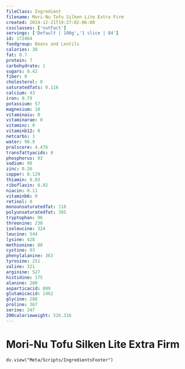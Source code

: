 ```yaml
---
fileClass: Ingredient
filename: Mori-Nu Tofu Silken Lite Extra Firm
created: 2024-12-21T19:27:02-06:00
cssclasses: ['nutFact']
servings: ['Default | 100g','1 slice | 84']
id: 172464
foodgroup: Beans and Lentils
calories: 38
fat: 0.7
protein: 7
carbohydrate: 1
sugars: 0.42
fiber: 0
cholesterol: 0
saturatedfats: 0.116
calcium: 43
iron: 0.79
potassium: 57
magnesium: 10
vitaminaiu: 0
vitaminarae: 0
vitaminc: 0
vitaminb12: 0
netcarbs: 1
water: 90.9
pralscore: 4.476
transfattyacids: 0
phosphorus: 83
sodium: 98
zinc: 0.26
copper: 0.129
thiamin: 0.03
riboflavin: 0.02
niacin: 0.11
vitaminb6: 0
retinol: 0
monounsaturatedfat: 118
polyunsaturatedfat: 395
tryptophan: 96
threonine: 238
isoleucine: 324
leucine: 544
lysine: 428
methionine: 88
cystine: 93
phenylalanine: 363
tyrosine: 251
valine: 321
arginine: 527
histidine: 175
alanine: 280
asparticacid: 809
glutamicacid: 1462
glycine: 288
proline: 367
serine: 347
200calorieweight: 526.316
---
```


# Mori-Nu Tofu Silken Lite Extra Firm

```dataviewjs
dv.view("Meta/Scripts/IngredientsFooter")
```